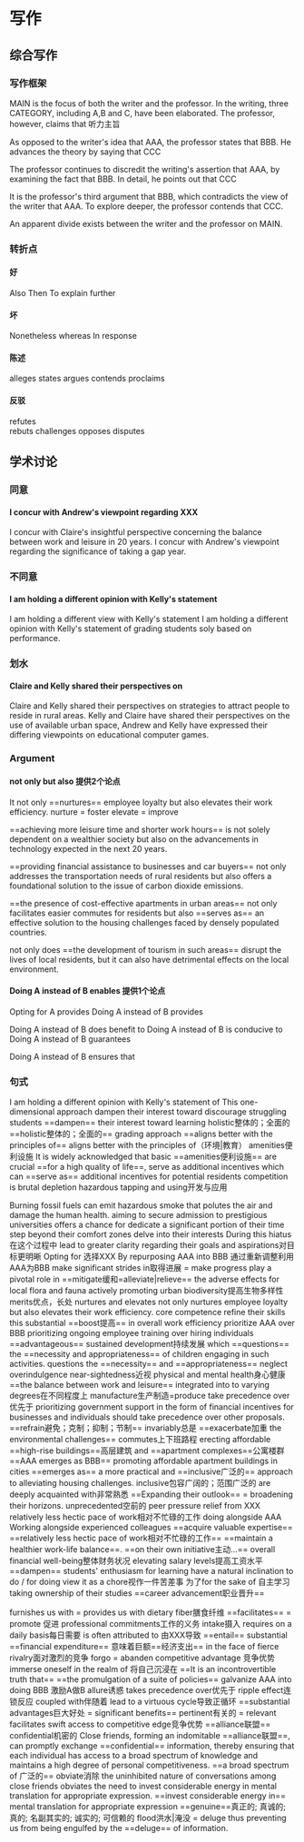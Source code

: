 # 写作

## 综合写作
### 写作框架
MAIN is the focus of both the writer and the professor.
In the writing, three CATEGORY, including A,B and C, have been elaborated.
The professor, however, claims that 听力主旨

As opposed to the writer's idea that AAA,
the professor states that BBB.
He advances the theory by saying that CCC

The professor continues to discredit the writing's assertion that AAA,
by examining the fact that BBB.
In detail, he points out that CCC

It is the professor's third argument that BBB,
which contradicts the view of the writer that AAA.
To explore deeper, the professor contends that CCC.

An apparent divide exists between the writer and the professor on MAIN.

### 转折点
#### 好
Also
Then
To explain further 

#### 坏
Nonetheless
whereas
In response

#### 陈述
alleges
states
argues
contends
proclaims

#### 反驳
refutes  
rebuts
challenges
opposes
disputes

## 学术讨论
### 同意
#### I concur with Andrew's viewpoint regarding XXX
I concur with Claire's insightful perspective concerning the balance between work and leisure in 20 years. 
I concur with Andrew's viewpoint regarding the significance of taking a gap year. 

### 不同意
#### I am holding a different opinion with Kelly's statement 
I am holding a different view with Kelly's statement 
I am holding a different opinion with Kelly's statement of grading students soly based on performance. 

### 划水
#### Claire and Kelly shared their perspectives on

Claire and Kelly shared their perspectives on strategies to attract people to reside in rural areas. 
Kelly and Claire have shared their perspectives on the use of available urban space, 
Andrew and Kelly have expressed their differing viewpoints on educational computer games. 

### Argument

#### not only but also 提供2个论点
It not only ==nurtures== employee loyalty but also elevates their work efficiency. 
nurture = foster
elevate = improve

==achieving more leisure time and shorter work hours== is not solely dependent on a wealthier society 
but also on the advancements in technology expected in the next 20 years. 

==providing financial assistance to businesses and car buyers== not only addresses the transportation needs of rural residents 
but also offers a foundational solution to the issue of carbon dioxide emissions.

==the presence of cost-effective apartments in urban areas== not only facilitates easier commutes for residents 
but also ==serves as== an effective solution to the housing challenges faced by densely populated countries. 

not only does ==the development of tourism in such areas== disrupt the lives of local residents, 
but it can also have detrimental effects on the local environment. 

####  Doing A instead of B enables 提供1个论点
Opting for A provides
Doing A instead of B provides

Doing A instead of B does benefit to
Doing A instead of B is conducive to
Doing A instead of B guarantees

Doing A instead of B ensures that
### 句式
I am holding a different opinion with Kelly's statement of
This one-dimensional approach
dampen their interest toward
discourage struggling students
==dampen== their interest toward learning
holistic整体的；全面的
==holistic整体的；全面的== grading approach ==aligns better with the principles of==
aligns better with the principles of（环境|教育）
amenities便利设施
It is widely acknowledged that basic ==amenities便利设施== are crucial ==for a high quality of life==, 
serve as
additional incentives
which can ==serve as== additional incentives for potential residents
competition is brutal
depletion
hazardous 
tapping and using开发与应用

Burning fossil fuels can emit hazardous smoke that polutes the air and damage the human health.
aiming to secure admission to prestigious universities
offers a chance for
dedicate a significant portion of their time
step beyond their comfort zones
delve into their interests
During this hiatus在这个过程中
lead to greater clarity regarding their goals and aspirations对目标更明晰
Opting for 选择XXX
By repurposing AAA into BBB 通过重新调整利用AAA为BBB
make significant strides in取得进展 = make progress
play a pivotal role in
==mitigate缓和=alleviate|relieve== the adverse effects
for local flora and fauna
actively promoting urban biodiversity提高生物多样性
merits优点，长处
nurtures and elevates
not only nurtures employee loyalty but also elevates their work efficiency. 
core competence
refine their skills
this substantial ==boost提高== in overall work efficiency
prioritize AAA over BBB
prioritizing ongoing employee training over hiring individuals
==advantageous==
sustained development持续发展
which ==questions== the ==necessity and appropriateness== of children engaging in such activities.
questions the ==necessity== and ==appropriateness==
neglect
overindulgence
near-sightedness近视
physical and mental health身心健康
 ==the balance between work and leisure==
integrated into
to varying degrees在不同程度上
manufacture生产制造=produce
take precedence over 优先于
prioritizing government support in the form of financial incentives for businesses and individuals should take precedence over other proposals.
==refrain避免；克制；抑制；节制==
invariably总是
==exacerbate加重 the environmental challenges==
commutes上下班路程
erecting affordable ==high-rise buildings==高层建筑 and ==apartment complexes==公寓楼群
==AAA emerges as BBB==
promoting affordable apartment buildings in cities ==emerges as== a more practical and ==inclusive广泛的== approach to alleviating housing challenges.
inclusive包容广阔的；范围广泛的
are deeply acquainted with非常熟悉
==Expanding their outlook== = broadening their horizons. 
unprecedented空前的 peer pressure
relief from XXX
relatively less hectic pace of work相对不忙碌的工作
doing alongside AAA
Working alongside experienced colleagues
==acquire valuable expertise==
==relatively less hectic pace of work相对不忙碌的工作==
==maintain a healthier work-life balance==.
==on their own initiative主动...==
overall financial well-being整体财务状况
elevating salary levels提高工资水平
==dampen== students' enthusiasm for learning
have a natural inclination to do / for doing
view it as a chore视作一件苦差事
为了for the sake of
自主学习taking ownership of their studies
==career advancement职业晋升==

furnishes us with = provides us with
dietary fiber膳食纤维
==facilitates== = promote 促进
professional commitments工作的义务
intake摄入
requires on a daily basis每日需要
is often attributed to 由XXX导致
==entail== substantial ==financial expenditure==
意味着巨额==经济支出==
in the face of fierce rivalry面对激烈的竞争
forgo = abanden
competitive advantage 竞争优势
immerse oneself in the realm of  将自己沉浸在
==It is an incontrovertible truth that==
==the promulgation of a suite of policies==
galvanize AAA into doing BBB 激励A做B
allure诱惑
takes precedence over优先于
ripple effect连锁反应
coupled with伴随着
lead to a virtuous cycle导致正循环
==substantial advantages巨大好处 = significant benefits==
pertinent有关的 = relevant
facilitates swift access to
competitive edge竞争优势
==alliance联盟==
confidential机密的
Close friends, forming an indomitable ==alliance联盟==, can promptly exchange ==confidential== information, thereby ensuring that each individual has access to a broad spectrum of knowledge and maintains a high degree of personal competitiveness.
==a broad spectrum of 广泛的==
obviate消除
the uninhibited nature of conversations among close friends obviates the need to invest considerable energy in mental translation for appropriate expression.
==invest considerable energy in== mental translation for appropriate expression
==genuine==真正的; 真诚的; 真的; 名副其实的; 诚实的; 可信赖的
flood洪水|淹没 = deluge
thus preventing us from being engulfed by the ==deluge== of information.